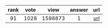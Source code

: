 
| rank | vote | view | answer | url |
|:-:|:-:|:-:|:-:|:-:|
|91|1028|1598873|1| [url](http://stackoverflow.com/questions/81584/what-ide-to-use-for-python) |
